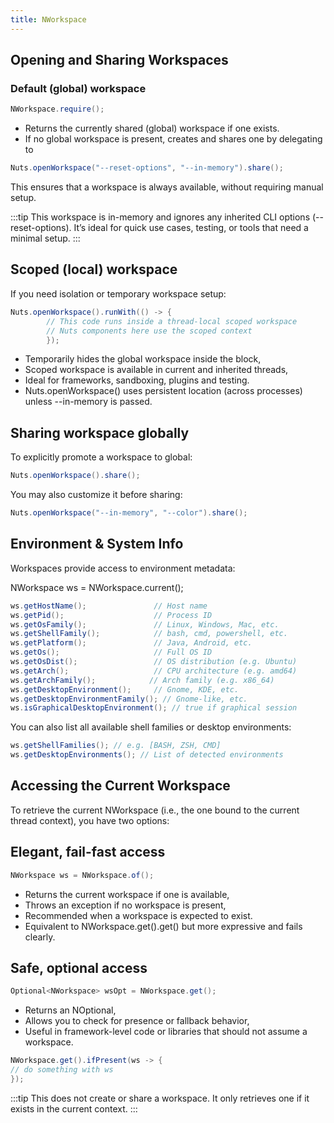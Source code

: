 ```yaml
---
title: NWorkspace
---
```


## Opening and Sharing Workspaces

### Default (global) workspace

```java
NWorkspace.require();
```

- Returns the currently shared (global) workspace if one exists.
- If no global workspace is present, creates and shares one by delegating to 

```java
Nuts.openWorkspace("--reset-options", "--in-memory").share();
```

This ensures that a workspace is always available, without requiring manual setup.

:::tip
This workspace is in-memory and ignores any inherited CLI options (--reset-options). 
It’s ideal for quick use cases, testing, or tools that need a minimal setup.
:::


## Scoped (local) workspace

If you need isolation or temporary workspace setup:


```java
Nuts.openWorkspace().runWith(() -> {
        // This code runs inside a thread-local scoped workspace
        // Nuts components here use the scoped context
        });
```

- Temporarily hides the global workspace inside the block,
- Scoped workspace is available in current and inherited threads,
- Ideal for frameworks, sandboxing, plugins and testing.
- Nuts.openWorkspace() uses persistent location (across processes) unless --in-memory is passed.


## Sharing workspace globally

To explicitly promote a workspace to global:

```java
Nuts.openWorkspace().share();
```

You may also customize it before sharing:

```java
Nuts.openWorkspace("--in-memory", "--color").share();
```

## Environment & System Info
Workspaces provide access to environment metadata:

NWorkspace ws = NWorkspace.current();


```java
ws.getHostName();               // Host name
ws.getPid();                    // Process ID
ws.getOsFamily();               // Linux, Windows, Mac, etc.
ws.getShellFamily();            // bash, cmd, powershell, etc.
ws.getPlatform();               // Java, Android, etc.
ws.getOs();                     // Full OS ID
ws.getOsDist();                 // OS distribution (e.g. Ubuntu)
ws.getArch();                   // CPU architecture (e.g. amd64)
ws.getArchFamily();            // Arch family (e.g. x86_64)
ws.getDesktopEnvironment();     // Gnome, KDE, etc.
ws.getDesktopEnvironmentFamily(); // Gnome-like, etc.
ws.isGraphicalDesktopEnvironment(); // true if graphical session
```

You can also list all available shell families or desktop environments:


```java
ws.getShellFamilies(); // e.g. [BASH, ZSH, CMD]
ws.getDesktopEnvironments(); // List of detected environments
```

## Accessing the Current Workspace

To retrieve the current NWorkspace (i.e., the one bound to the current thread context), you have two options:

## Elegant, fail-fast access

```java
NWorkspace ws = NWorkspace.of();
```

- Returns the current workspace if one is available,
- Throws an exception if no workspace is present,
- Recommended when a workspace is expected to exist.
- Equivalent to NWorkspace.get().get() but more expressive and fails clearly.

## Safe, optional access

```java
Optional<NWorkspace> wsOpt = NWorkspace.get();
```


- Returns an NOptional<NWorkspace>,
- Allows you to check for presence or fallback behavior,
- Useful in framework-level code or libraries that should not assume a workspace.

```java
NWorkspace.get().ifPresent(ws -> {
// do something with ws
});
```

:::tip
This does not create or share a workspace. It only retrieves one if it exists in the current context.
:::
